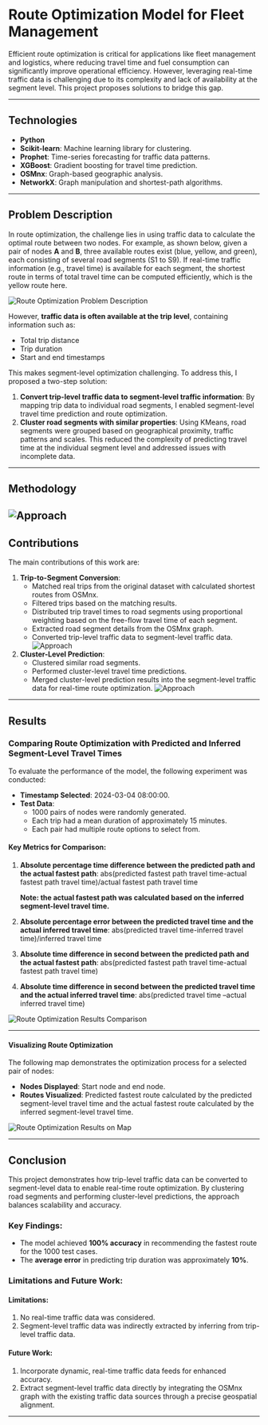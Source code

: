 # Route Optimization Model for Fleet Management

Efficient route optimization is critical for applications like fleet management and logistics, where reducing travel time and fuel consumption can significantly improve operational efficiency. However, leveraging real-time traffic data is challenging due to its complexity and lack of availability at the segment level. This project proposes solutions to bridge this gap.

---

## Technologies
- **Python**
- **Scikit-learn**: Machine learning library for clustering.
- **Prophet**: Time-series forecasting for traffic data patterns.
- **XGBoost**: Gradient boosting for travel time prediction.
- **OSMnx**: Graph-based geographic analysis.
- **NetworkX**: Graph manipulation and shortest-path algorithms.

---

## Problem Description

In route optimization, the challenge lies in using traffic data to calculate the optimal route between two nodes. For example, as shown below, given a pair of nodes **A** and **B**, three available routes exist (blue, yellow, and green), each consisting of several road segments (S1 to S9). If real-time traffic information (e.g., travel time) is available for each segment, the shortest route in terms of total travel time can be computed efficiently, which is the yellow route here.

![Route Optimization Problem Description](images/route_opt_des.png)

However, **traffic data is often available at the trip level**, containing information such as:
- Total trip distance
- Trip duration
- Start and end timestamps

This makes segment-level optimization challenging. To address this, I proposed a two-step solution:
1. **Convert trip-level traffic data to segment-level traffic information**: By mapping trip data to individual road segments, I enabled segment-level travel time prediction and route optimization.
2. **Cluster road segments with similar properties**: Using KMeans, road segments were grouped based on geographical proximity, traffic patterns and scales. This reduced the complexity of predicting travel time at the individual segment level and addressed issues with incomplete data.

---

## Methodology

![Approach](images/route_opt_metho.png)
---

## Contributions

The main contributions of this work are:
1. **Trip-to-Segment Conversion**:
   - Matched real trips from the original dataset with calculated shortest routes from OSMnx.
   - Filtered trips based on the matching results.
   - Distributed trip travel times to road segments using proportional weighting based on the free-flow travel time of each segment.
   - Extracted road segment details from the OSMnx graph.
   - Converted trip-level traffic data to segment-level traffic data.
 ![Approach](images/route_opt_contri1.png)  
2. **Cluster-Level Prediction**:
   - Clustered similar road segments.
   - Performed cluster-level travel time predictions.
   - Merged cluster-level prediction results into the segment-level traffic data for real-time route optimization.
 ![Approach](images/route_opt_contri2.png) 
---

## Results

### Comparing Route Optimization with Predicted and Inferred Segment-Level Travel Times
To evaluate the performance of the model, the following experiment was conducted:
- **Timestamp Selected**: 2024-03-04 08:00:00.
- **Test Data**: 
  - 1000 pairs of nodes were randomly generated.
  - Each trip had a mean duration of approximately 15 minutes.
  - Each pair had multiple route options to select from.

#### Key Metrics for Comparison:
1. **Absolute percentage time difference between the predicted path and the actual fastest path**:
   abs(predicted fastest path travel time-actual fastest path travel time)/actual fastest path travel time

   **Note: the actual fastest path was calculated based on the inferred segment-level travel time.** 
3. **Absolute percentage error between the predicted travel time and the actual inferred travel time**:
   abs(predicted travel time-inferred travel time)/inferred travel time
4. **Absolute time difference in second between the predicted path and the actual fastest path**:
   abs(predicted fastest path travel time-actual fastest path travel time)

5. **Absolute time difference in second between the predicted travel time and the actual inferred travel time**:
   abs(predicted travel time –actual inferred travel time)

![Route Optimization Results Comparison](images/route_opt_res.png)

---

#### Visualizing Route Optimization
The following map demonstrates the optimization process for a selected pair of nodes:
- **Nodes Displayed**: Start node and end node.
- **Routes Visualized**: Predicted fastest route calculated by the predicted segment-level travel time and the actual fastest route calculated by the inferred segment-level travel time.

![Route Optimization Results on Map](images/route_opt_demo.png)

---

## Conclusion

This project demonstrates how trip-level traffic data can be converted to segment-level data to enable real-time route optimization. By clustering road segments and performing cluster-level predictions, the approach balances scalability and accuracy. 

### Key Findings:
- The model achieved **100% accuracy** in recommending the fastest route for the 1000 test cases.
- The **average error** in predicting trip duration was approximately **10%**.

### Limitations and Future Work:
#### Limitations:
1. No real-time traffic data was considered.
2. Segment-level traffic data was indirectly extracted by inferring from trip-level traffic data.
#### Future Work:
1. Incorporate dynamic, real-time traffic data feeds for enhanced accuracy.
2. Extract segment-level traffic data directly by integrating the OSMnx graph with the existing traffic data sources through a precise geospatial alignment. 


---





